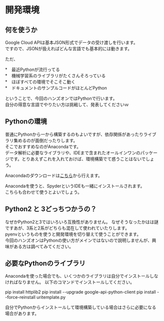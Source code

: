 # 開発環境

## 何を使うか
Google Cloud APIは基本JSON形式でデータの受け渡しを行います。  
ですので、JSONが扱えればどんな言語でも基本的には動きます。  

ただ、  

*　最近Pythonが流行ってる  
*　機械学習系のライブラリがたくさんそろっている  
*　ほぼすべての環境でそこそこ動く  
*　ドキュメントのサンプルコードがほとんどPython  

ということで、今回のハンズオンではPythonで行います。  
自分の得意な言語でやりたい方は挑戦して、発表してくださいｗ

## Pythonの環境
普通にPythonから一から構築するのもよいですが、依存関係があったりライブラリ集めるのが面倒だったりします。  
そこでおすすめなのがAnacondaです。  
データ解析に必要なライブラリや、IDEまで含まれたオールインワンのパッケージです。とりあえずこれを入れておけば、環境構築でて惑うことはないでしょう。

Anacondaのダウンロードは[こちら](https://www.continuum.io/downloads)から行えます。

Anacondaを使うと、SpyderというIDEも一緒にインストールされます。  
こちらも合わせて使うとよいでしょう。

## Python2 と 3どっちつかうの？
なぜかPython2と3ではいろいろ互換性がありません。
なぜそうなったかはは謎ですあが、3系と2系がどちらも混在して使われていたりします。  
pyenvというものを使うと開発環境を切り替えて使うことができます。  
今回のハンズオンはPythonの使い方がメインではないので説明しませんが、興味がある方は調べてみてください。  

## 必要なPythonのライブラリ
Anacondaを使った場合でも、いくつかのライブラリは自分でインストールしなければなりません。
以下のコマンドでインストールしてください。

pip install httplib2
pip install --upgrade google-api-python-client
pip install --force-reinstall uritemplate.py

自分でPythonからインストールして環境構築している場合はさらに必要になる場合があります。
